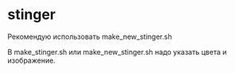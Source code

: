 # stinger
Рекомендую использовать make_new_stinger.sh

В make_stinger.sh или make_new_stinger.sh надо указать цвета и изображение.
